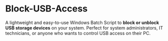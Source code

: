 # Block-USB-Access
A lightweight and easy-to-use Windows Batch Script to **block or unblock USB storage devices** on your system. Perfect for system administrators, IT technicians, or anyone who wants to control USB access on their PC.
